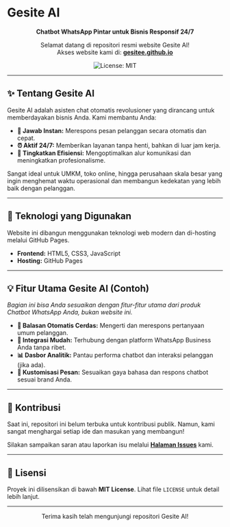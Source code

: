 # Gesite AI
<p align="center">
  <strong>Chatbot WhatsApp Pintar untuk Bisnis Responsif 24/7</strong>
</p>

<p align="center">
  Selamat datang di repositori resmi website Gesite AI! <br />
  Akses website kami di: <a href="https://gesitee.github.io"><strong>gesitee.github.io</strong></a>
</p>

<p align="center">
  <img src="https://img.shields.io/badge/License-MIT-blue.svg" alt="License: MIT">
  </p>

---

## ✨ Tentang Gesite AI

Gesite AI adalah asisten chat otomatis revolusioner yang dirancang untuk memberdayakan bisnis Anda. Kami membantu Anda:

- **💬 Jawab Instan:** Merespons pesan pelanggan secara otomatis dan cepat.
- **⏰ Aktif 24/7:** Memberikan layanan tanpa henti, bahkan di luar jam kerja.
- **🚀 Tingkatkan Efisiensi:** Mengoptimalkan alur komunikasi dan meningkatkan profesionalisme.

Sangat ideal untuk UMKM, toko online, hingga perusahaan skala besar yang ingin menghemat waktu operasional dan membangun kedekatan yang lebih baik dengan pelanggan.

---

## 🚀 Teknologi yang Digunakan

Website ini dibangun menggunakan teknologi web modern dan di-hosting melalui GitHub Pages.

- **Frontend:** HTML5, CSS3, JavaScript
- **Hosting:** GitHub Pages

---

## 💡 Fitur Utama Gesite AI (Contoh)

*Bagian ini bisa Anda sesuaikan dengan fitur-fitur utama dari produk Chatbot WhatsApp Anda, bukan website ini.*

- **🤖 Balasan Otomatis Cerdas:** Mengerti dan merespons pertanyaan umum pelanggan.
- **🔄 Integrasi Mudah:** Terhubung dengan platform WhatsApp Business Anda tanpa ribet.
- **📊 Dasbor Analitik:** Pantau performa chatbot dan interaksi pelanggan (jika ada).
- **🎨 Kustomisasi Pesan:** Sesuaikan gaya bahasa dan respons chatbot sesuai brand Anda.

---

## 🤝 Kontribusi

Saat ini, repositori ini belum terbuka untuk kontribusi publik. Namun, kami sangat menghargai setiap ide dan masukan yang membangun!

Silakan sampaikan saran atau laporkan isu melalui [**Halaman Issues**](https://github.com/gesitee/gesitee.github.io/issues) kami.

---

## 📄 Lisensi

Proyek ini dilisensikan di bawah **MIT License**. Lihat file `LICENSE` untuk detail lebih lanjut.

---

<p align="center">
  Terima kasih telah mengunjungi repositori Gesite AI!
</p>
